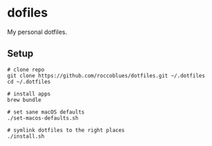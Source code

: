 # dofiles

My personal dotfiles.

## Setup

```
# clone repo
git clone https://github.com/roccoblues/dotfiles.git ~/.dotfiles
cd ~/.dotfiles

# install apps
brew bundle

# set sane macOS defaults
./set-macos-defaults.sh

# symlink dotfiles to the right places
./install.sh
```
